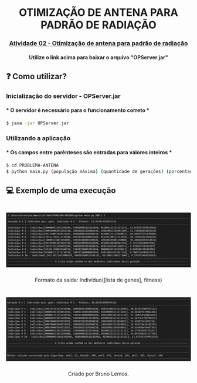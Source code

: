<h1 align="center">
  OTIMIZAÇÃO DE ANTENA PARA PADRÃO DE RADIAÇÃO
</h1>

<h3 align="center"><a href="https://github.com/aydanomachado/mlclass/tree/master/02_Optimization">Atividade 02 - Otimização de antena para padrão de radiação</a></h3>

<h4 align="center">Utilize o link acima para baixar o arquivo "OPServer.jar"</h4>

## ❓ Como utilizar?

### Inicialização do servidor - OPServer.jar
#### * O servidor é necessário para o funcionamento correto * 
```bash
$ java -jar OPServer.jar
```

### Utilizando a aplicação
#### * Os campos entre parênteses são entradas para valores inteiros *

```bash
$ cd PROBLEMA-ANTENA
$ python main.py (população máxima) (quantidade de gerações) (porcentagem de mutação)
```

## 💻 Exemplo de uma execução

<h1 align="center">
  <img alt="" title="" src="preview/console_1.png">
</h1>

<p align="center">Formato da saída: Indivíduo([lista de genes], fitness)</p>

<h1 align="center">
  <img alt="" title="" src="preview/console_2.png">
</h1>

<p align="center">
  Criado por Bruno Lemos.
</p>
